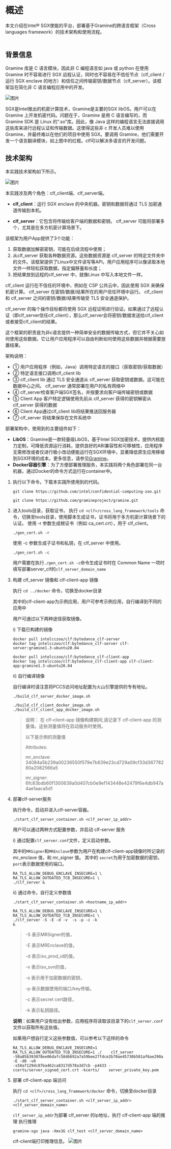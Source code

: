 # **概述**
本文介绍在Intel® SGX使能的平台，部署基于Gramine的跨语言框架（Cross languages framework）的技术架构和使用流程。<br><br>

## 背景信息
Gramine 库是 C 语言模块，因此非 C 编程语言如 java 或 python 在使用 Gramine 时不容易进行 SGX 远程认证，同时也不容易在不信任节点（clf_client / 运行 SGX enclave 的地方）和信任之间传输密钥/数据节点（clf_server）。该框架旨在简化非 C 语言编程应用中的开发。

![图片](clf_opportunity.svg "技术架构")

SGX是Intel推出的机密计算技术，Gramine是主要的SGX libOS。用户可以在 Gramine 上开发机密代码。问题在于，Gramine 是用 C 语言编写的，而 Gramine SDK 是 Linux 的“.so”库。因此，像 Java 这样的编程语言无法直接调用这些库来进行远程认证和传输数据。这使得这些非 c 开发人员难以使用 Gramine，并最终难以在他们的项目中使用 SGX。要调用 Gramine，他们需要开发一个语言翻译模块，如上图中的红框。clf可以解决多语言的开发问题。

## 技术架构
本实践技术架构如下所示。

![图片](clf_opportunity.svg "技术架构")

本实践涉及两个角色：clf_client端、clf_server端。

- **clf_client**：运行 SGX enclave 的中央机器。密钥和数据将通过 TLS 加密通道传输到本机。

- **clf_server**：它包含将传输给客户端的数据和密钥。 clf_server 可能将部署多个，尤其是在多方机密计算场景下。

该框架为用户App提供了3个功能：
1. 获取数据加解密密钥，可能在后续流程中使用；
2. 从clf_server 获取各种数据资源。这些数据资源是 clf_server 的特定文件夹中的文件。该框架提供了Linux中文件读写等API。用户应用程序可以像读取本地文件一样轻松获取数据，指定偏移量和长度；
3. 把结果放到远程的clf_server 中，就像Linux 中写入本地文件一样。

clf_client 运行在不信任的环境中，例如在 CSP 公共云中，因此使用 SGX 来确保机密计算。 clf_server 在密钥/数据/结果所在的用户信任环境中运行。 clf_client 和 clf_server 之间的密钥/数据/结果传输受 TLS 安全通道保护。

 clf_server 的每个操作目标都将使用 SGX 远程证明进行验证。如果通过了远程认证（即clf_server信任clf_client），那么clf_server会将密钥/数据发送给clf_client或者接受clf_client的结果。

这个框架的职责是为非c语言提供一种简单安全的数据传输方式，但它并不关心如何使用这些数据。它让用户应用程序可以自由判断如何使用这些数据并根据需要放置结果。

架构说明：

* ① 用户应用程序（例如，Java）调用特定语言的接口（获取密钥/获取数据）
* ② 特定语言接口调用clf_client lib
* ③ clf_client lib 通过 TLS 安全通道从 clf_server 获取密钥或数据。这可能在数据中心之间。 clf_server 通常部署在用户的私有网络中
* ④ clf_server检查客户端SGX签名，并按要求向客户端传输密钥或数据
* ⑤ Client App 客户特定逻辑使用先前从 clf_server 获得的密钥解密从 clf_server 获得的数据
* ⑥ Client App通过clf_client lib将结果推送回服务器
* ⑦ clf_server 将结果保存在文件系统中

部署架构中，使用到的主要组件如下：
* **LibOS**：Gramine是一款轻量级LibOS，基于Intel SGX加密技术，提供内核能力定制，可降低资源运行消耗，提供良好的ABI兼容性和可移植性，应用程序无需修改或者仅进行极小改动便能运行在SGX环境中，显著降低原生应用移植到SGX环境的成本。更多信息，请参见[Gramine](https://github.com/gramineproject/gramine)。
* **Docker容器引擎**：为了方便部署推理服务，本实践将两个角色部署在同一台机器，通过Docker的命令方式运行在container中。



1. 执⾏以下命令，下载本实践所使⽤到的代码。
    ```shell
    git clone https://github.com/intel/confidential-computing-zoo.git

    git clone https://github.com/gramineproject/gramine.git
    ```
2. 进⼊tools⽬录，获取证书，
    执⾏ `cd <clf>/cross_lang_framework/tools` 命令，切换⾄tools⽬录，使用脚本生成证书，证书将用于多方机密计算场景下的认证。
    使用 -r 参数生成根证书（例如 ca_cert.crt），用于 clf_client。
    ```shell
    ./gen_cert.sh -r
    ```
    使用 -c 参数生成子证书和私钥，在 clf_server 中使用。
    ```shell
    ./gen_cert.sh -c
    ```
    用户需要在执行`./gen_cert.sh -c`命令生成证书时在 Common Name 一项时填写部署server_clf的`clf_server_domain_name`


3. 构建 clf_server 镜像和 clf-client-app 镜像<p></p>
   执⾏ `cd ../docker` 命令，切换⾄docker⽬录<p></p>
   其中的clf-client-app为示例应用，用户可参考示例应用，自行编译到不同的应用中<p></p>
   用户可通过以下两种途径获取镜像。

    i) 下载已构建的镜像

    ```shell
    docker pull intelcczoo/clf:bytedance_clf-server
    docker tag intelcczoo/clf:bytedance_clf-server clf-server:gramine1.3-ubuntu20.04

    docker pull intelcczoo/clf:bytedance_clf-client-app
    docker tag intelcczoo/clf:bytedance_clf-client-app clf-client-app:gramine1.3-ubuntu20.04
    ```

    ii) 自行编译镜像<p></p>
    自行编译时请注意将PCCS访问地址配置为火山引擎提供的专有地址。
    ```shell
    ./build_clf_server_docker_image.sh

    ./build_clf_client_docker_image.sh
    ./build_clf_client_app_docker_image.sh
    ```
    > 说明： 在 clf-client-app 镜像构建期间,请记录下 clf-client-app 的测量值。这些测量值将在启动服务时使用。<p></p>
    > 以下是示例的测量值<p></p>
    > Attributes:<p></p>
    > mr_enclave:  34084a5b239a00236550f579e7b639e23cd729a09cf33d36778280a2082566a5<p></p>
    > mr_signer:   6fc83bdb60f1300639a0d407cb0e9ef143448e42479f6e4db947a4ae1aaca5d1<p></p>

4. 部署clf-server服务

    执⾏命令，启动并进入clf-server容器。
    ```shell
    ./start_clf_server_container.sh <clf_server_ip_addr>
    ```
    用户可以通过两种方式配置参数，并启动 clf-server 服务

    i) 通过配置``clf_server.conf``文件，定义启动参数。

    其中的`MRSigner`和`MREnclave`参数为用户在构建clf-client-app镜像时所记录的 mr_enclave 值，和 mr_signer 值。
    其中的 `secret`为用于加密数据的密钥，`port`表示数据使用的端口。
    ```shell
    RA_TLS_ALLOW_DEBUG_ENCLAVE_INSECURE=1 \
    RA_TLS_ALLOW_OUTDATED_TCB_INSECURE=1 \
    ./clf_server &
    ```
    ii) 通过命令，自行定义参数值
    ```shell
    ./start_clf_server_container.sh <hostname_ip_addr>

    RA_TLS_ALLOW_DEBUG_ENCLAVE_INSECURE=1 \
    RA_TLS_ALLOW_OUTDATED_TCB_INSECURE=1 \
    ./clf_server -S -E -d -v  -s -p -c -k
    &
    ```
    > -S 表示MRSigner的值，<p></p>
    > -E 表示MREnclave的值，<p></p>
    > -d 表示isv_prod_id的值，<p></p>
    > -v 表示isv_svn的值，<p></p>
    > -s 表示用于加密数据的密钥，<p></p>
    > -p 表示数据使用的端口/key传输，<p></p>
    > -c 表示secret cert路径，<p></p>
    > -k 表示私钥路径。

    **说明**：如果用户没有给出参数，应用程序将读取该目录下的``clf_server.conf``文件以获取所有这些值。<p></p>
    如果用户想自行定义这些参数值，可以参考以下这样的命令
    ```shell
    RA_TLS_ALLOW_DEBUG_ENCLAVE_INSECURE=1 RA_TLS_ALLOW_OUTDATED_TCB_INSECURE=1 ./    clf_server 
    -S0a85b393078ee06dafc58d6692a7a59bee27fdce2b70ae45730b501af6ae290a -E -d0 -v0 
    -s58a7129dc07ba462ca8317d578a3d7cb -p4433 -ccerts/server_signed_cert.crt -kcerts/    server_private_key.pem
    ```

5. 部署 clf-client-app 端访问<p></p>
    执⾏ `cd <clf>/cross_lang_framework/docker` 命令，切换⾄docker⽬录
    ```shell
    ./start_clf_server_container.sh <clf_server_ip_addr> <clf_server_domain_name>
    ```
    `clf_server_ip_addr`为部署 clf_server 的ip地址，执行 clf-client-app 端的推理
    执行推理
    ```shell
    gramine-sgx java -Xmx3G clf_test <clf_server_domain_name>
    ```
    clf-client端打印推理信息。
    ![图片](ps2.png "执行推理")
